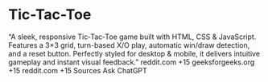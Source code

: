 # Tic-Tac-Toe
“A sleek, responsive Tic‑Tac‑Toe game built with HTML, CSS &amp; JavaScript. Features a 3×3 grid, turn-based X/O play, automatic win/draw detection, and a reset button. Perfectly styled for desktop &amp; mobile, it delivers intuitive gameplay and instant visual feedback.”  reddit.com +15 geeksforgeeks.org +15 reddit.com +15      Sources  Ask ChatGPT
